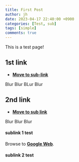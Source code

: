 ```yaml
---
title: First Post
author: jh
date: 2023-04-17 22:40:00 +0900
categories: [Test, sub]
tags: [simple]
comments: true
---
```


This is a test page!

## 1st link
- [**Move to sub-link**](#sublink-1-test)

Blur Blur BLur Blur

## 2nd link
- [**Move to sub link**](#sublink-2-test)

Blur Blur Blur

#### sublink 1 test


Browse to [**Google Web**][google_web].


#### sublink 2 test

[google_web]: https://google.com/
